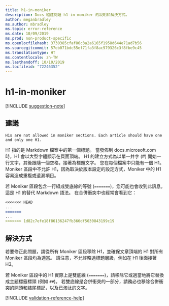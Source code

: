```yaml
---
title: h1-in-moniker
description: Docs 組建問題 h1-in-moniker 的說明和解決方式。
author: meganbradley
ms.author: mbradley
ms.topic: error-reference
ms.date: 10/09/2019
ms.prod: non-product-specific
ms.openlocfilehash: 3730385cfaf86c3a2a6165f1958d644e71ad7b56
ms.sourcegitcommit: 57eb071bdc55ef71fa3f8ac979326c3f8fbe9c45
ms.translationtype: HT
ms.contentlocale: zh-TW
ms.lasthandoff: 10/10/2019
ms.locfileid: "72246352"
---
```

# <a name="h1-in-moniker"></a>h1-in-moniker

[!INCLUDE [suggestion-note](includes/suggestion-note.md)]

## <a name="suggestion"></a>建議

`H1s are not allowed in moniker sections. Each article should have one and only one H1.`

H1 指的是 Markdown 檔案中的第一個標題。 當發佈到 docs.microsoft.com 時，H1 會以大型字體顯示在頁面頂端。 H1 的建立方式為以單一井字 (#) 開始一行文字，其後跟隨一個空格，接著為標題文字。 您在每個檔案中只能有一個 H1。 Moniker 區段中不允許 H1，因為取決於版本設定的設定方式，Moniker 中的 H1 容易造成重複或遺漏項目。

若 Moniker 區段包含一行組成雙底線的等號 (`=======`)，您可能也會收到此訊息。 這是 H1 的替代 Markdown 語法。 在合併衝突中也經常會看到它：

```markdown
<<<<<<< HEAD
...
=======
...
>>>>>>> 1d82c7efe18f86136247fb366df5030843199c19
```

## <a name="resolution"></a>解決方式

若要修正此問題，請從所有 Moniker 區段移除 H1，並確保文章頂端的 H1 對所有 Moniker 區段均為適當。 請注意，不允許略過標題層級，例如在 H1 後面接著 H3。

若 Moniker 區段中的 H1 實際上是雙底線 (`=======`)，請移除它或適當地將它替換成主題標籤標頭 (例如 `##`)。 若雙底線是合併衝突的一部分，請務必也移除合併衝突的開頭和結尾標記，以及已淘汰的文字。

<!--make sure to add this file to your includes folder and verify the path-->
[!INCLUDE [validation-reference-help](includes/validation-reference-help.md)]
